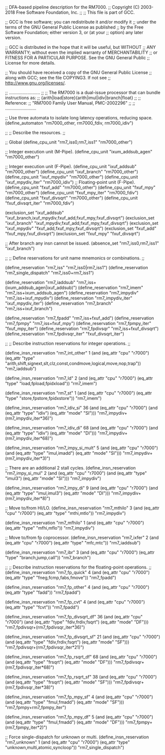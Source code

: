 ;; DFA-based pipeline description for the RM7000.
;;   Copyright (C) 2003-2018 Free Software Foundation, Inc.
;;
;; This file is part of GCC.

;; GCC is free software; you can redistribute it and/or modify it
;; under the terms of the GNU General Public License as published
;; by the Free Software Foundation; either version 3, or (at your
;; option) any later version.

;; GCC is distributed in the hope that it will be useful, but WITHOUT
;; ANY WARRANTY; without even the implied warranty of MERCHANTABILITY
;; or FITNESS FOR A PARTICULAR PURPOSE.  See the GNU General Public
;; License for more details.

;; You should have received a copy of the GNU General Public License
;; along with GCC; see the file COPYING3.  If not see
;; <http://www.gnu.org/licenses/>.

;; .........................
;;
;; The RM7000 is a dual-issue processor that can bundle instructions as:
;; {arith|load|store}{arith|imul|idiv|branch|float}
;;
;; Reference:
;;   "RM7000 Family User Manual, PMC-2002296"
;;
;; .........................

;; Use three automata to isolate long latency operations, reducing space.
(define_automaton "rm7000_other, rm7000_fdiv, rm7000_idiv")

;;
;; Describe the resources.
;;

;; Global
(define_cpu_unit "rm7_iss0,rm7_iss1" "rm7000_other")

;; Integer execution unit (M-Pipe).
(define_cpu_unit "ixum_addsub_agen" "rm7000_other")

;; Integer execution unit (F-Pipe).
(define_cpu_unit "ixuf_addsub" "rm7000_other")
(define_cpu_unit "ixuf_branch" "rm7000_other")
(define_cpu_unit "ixuf_mpydiv" "rm7000_other")
(define_cpu_unit "ixuf_mpydiv_iter" "rm7000_idiv")
;; Floating-point unit (F-Pipe).
(define_cpu_unit "fxuf_add" "rm7000_other")
(define_cpu_unit "fxuf_mpy" "rm7000_other")
(define_cpu_unit "fxuf_mpy_iter" "rm7000_fdiv")
(define_cpu_unit "fxuf_divsqrt" "rm7000_other")
(define_cpu_unit "fxuf_divsqrt_iter" "rm7000_fdiv")

(exclusion_set "ixuf_addsub"
	       "ixuf_branch,ixuf_mpydiv,fxuf_add,fxuf_mpy,fxuf_divsqrt")
(exclusion_set "ixuf_branch" "ixuf_mpydiv,fxuf_add,fxuf_mpy,fxuf_divsqrt")
(exclusion_set "ixuf_mpydiv" "fxuf_add,fxuf_mpy,fxuf_divsqrt")
(exclusion_set "fxuf_add" "fxuf_mpy,fxuf_divsqrt")
(exclusion_set "fxuf_mpy" "fxuf_divsqrt")

;; After branch any insn cannot be issued.
(absence_set "rm7_iss0,rm7_iss1" "ixuf_branch")

;;
;; Define reservations for unit name mnemonics or combinations.
;;

(define_reservation "rm7_iss" "rm7_iss0|rm7_iss1")
(define_reservation "rm7_single_dispatch" "rm7_iss0+rm7_iss1")

(define_reservation "rm7_iaddsub" "rm7_iss+(ixum_addsub_agen|ixuf_addsub)")
(define_reservation "rm7_imem" "rm7_iss+ixum_addsub_agen")
(define_reservation "rm7_impydiv" "rm7_iss+ixuf_mpydiv")
(define_reservation "rm7_impydiv_iter" "ixuf_mpydiv_iter")
(define_reservation "rm7_branch" "rm7_iss+ixuf_branch")

(define_reservation "rm7_fpadd"	"rm7_iss+fxuf_add")
(define_reservation "rm7_fpmpy"	"rm7_iss+fxuf_mpy")
(define_reservation "rm7_fpmpy_iter" "fxuf_mpy_iter")
(define_reservation "rm7_fpdivsqr" "rm7_iss+fxuf_divsqrt")
(define_reservation "rm7_fpdivsqr_iter" "fxuf_divsqrt_iter")

;;
;; Describe instruction reservations for integer operations.
;;

(define_insn_reservation "rm7_int_other" 1
  (and (eq_attr "cpu" "r7000")
       (eq_attr "type" "arith,shift,signext,slt,clz,const,condmove,logical,move,nop,trap"))
  "rm7_iaddsub")

(define_insn_reservation "rm7_ld" 2
  (and (eq_attr "cpu" "r7000")
       (eq_attr "type" "load,fpload,fpidxload"))
  "rm7_imem")

(define_insn_reservation "rm7_st" 1
  (and (eq_attr "cpu" "r7000")
       (eq_attr "type" "store,fpstore,fpidxstore"))
  "rm7_imem")

(define_insn_reservation "rm7_idiv_si" 36
  (and (eq_attr "cpu" "r7000")
       (and (eq_attr "type" "idiv")
	    (eq_attr "mode" "SI")))
  "rm7_impydiv+(rm7_impydiv_iter*36)")

(define_insn_reservation "rm7_idiv_di" 68
  (and (eq_attr "cpu" "r7000")
       (and (eq_attr "type" "idiv")
	    (eq_attr "mode" "DI")))
  "rm7_impydiv+(rm7_impydiv_iter*68)")

(define_insn_reservation "rm7_impy_si_mult" 5
  (and (eq_attr "cpu" "r7000")
       (and (eq_attr "type" "imul,imadd")
	    (eq_attr "mode" "SI")))
  "rm7_impydiv+(rm7_impydiv_iter*3)")

;; There are an additional 2 stall cycles.
(define_insn_reservation "rm7_impy_si_mul" 2
  (and (eq_attr "cpu" "r7000")
       (and (eq_attr "type" "imul3")
	    (eq_attr "mode" "SI")))
  "rm7_impydiv")

(define_insn_reservation "rm7_impy_di" 9
  (and (eq_attr "cpu" "r7000")
       (and (eq_attr "type" "imul,imul3")
	    (eq_attr "mode" "DI")))
  "rm7_impydiv+(rm7_impydiv_iter*8)")

;; Move to/from HI/LO.
(define_insn_reservation "rm7_mthilo" 3
  (and (eq_attr "cpu" "r7000")
       (eq_attr "type" "mthi,mtlo"))
  "rm7_impydiv")

(define_insn_reservation "rm7_mfhilo" 1
  (and (eq_attr "cpu" "r7000")
       (eq_attr "type" "mfhi,mflo"))
  "rm7_impydiv")

;; Move to/from fp coprocessor.
(define_insn_reservation "rm7_ixfer" 2
  (and (eq_attr "cpu" "r7000")
       (eq_attr "type" "mfc,mtc"))
  "rm7_iaddsub")

(define_insn_reservation "rm7_ibr" 3
  (and (eq_attr "cpu" "r7000")
       (eq_attr "type" "branch,jump,call"))
  "rm7_branch")

;;
;; Describe instruction reservations for the floating-point operations.
;;
(define_insn_reservation "rm7_fp_quick" 4
  (and (eq_attr "cpu" "r7000")
       (eq_attr "type" "fneg,fcmp,fabs,fmove"))
  "rm7_fpadd")

(define_insn_reservation "rm7_fp_other" 4
  (and (eq_attr "cpu" "r7000")
       (eq_attr "type" "fadd"))
  "rm7_fpadd")

(define_insn_reservation "rm7_fp_cvt" 4
  (and (eq_attr "cpu" "r7000")
       (eq_attr "type" "fcvt"))
  "rm7_fpadd")

(define_insn_reservation "rm7_fp_divsqrt_df" 36
  (and (eq_attr "cpu" "r7000")
       (and (eq_attr "type" "fdiv,frdiv,fsqrt")
	    (eq_attr "mode" "DF")))
  "rm7_fpdivsqr+(rm7_fpdivsqr_iter*36)")

(define_insn_reservation "rm7_fp_divsqrt_sf" 21
  (and (eq_attr "cpu" "r7000")
       (and (eq_attr "type" "fdiv,frdiv,fsqrt")
	    (eq_attr "mode" "SF")))
  "rm7_fpdivsqr+(rm7_fpdivsqr_iter*21)")

(define_insn_reservation "rm7_fp_rsqrt_df" 68
  (and (eq_attr "cpu" "r7000")
       (and (eq_attr "type" "frsqrt")
	    (eq_attr "mode" "DF")))
  "rm7_fpdivsqr+(rm7_fpdivsqr_iter*68)")

(define_insn_reservation "rm7_fp_rsqrt_sf" 38
  (and (eq_attr "cpu" "r7000")
       (and (eq_attr "type" "frsqrt")
	    (eq_attr "mode" "SF")))
  "rm7_fpdivsqr+(rm7_fpdivsqr_iter*38)")

(define_insn_reservation "rm7_fp_mpy_sf" 4
  (and (eq_attr "cpu" "r7000")
       (and (eq_attr "type" "fmul,fmadd")
	    (eq_attr "mode" "SF")))
  "rm7_fpmpy+rm7_fpmpy_iter")

(define_insn_reservation "rm7_fp_mpy_df" 5
  (and (eq_attr "cpu" "r7000")
       (and (eq_attr "type" "fmul,fmadd")
	    (eq_attr "mode" "DF")))
  "rm7_fpmpy+(rm7_fpmpy_iter*2)")

;; Force single-dispatch for unknown or multi.
(define_insn_reservation "rm7_unknown" 1
  (and (eq_attr "cpu" "r7000")
       (eq_attr "type" "unknown,multi,atomic,syncloop"))
  "rm7_single_dispatch")
